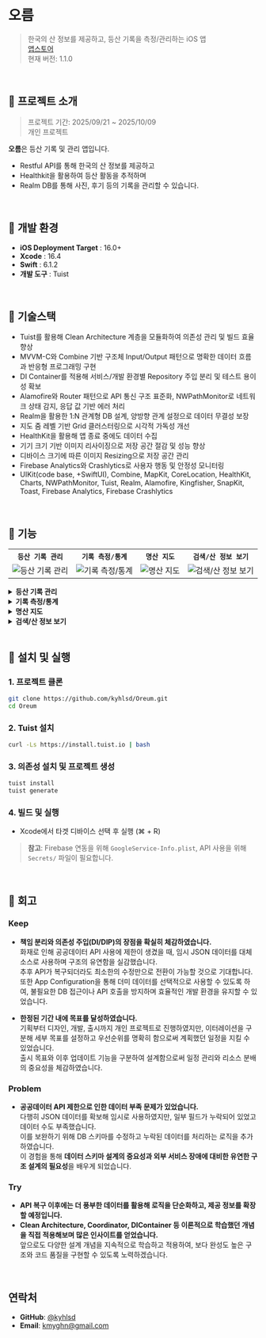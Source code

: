 # 오름
> 한국의 산 정보를 제공하고, 등산 기록을 측정/관리하는 iOS 앱  
> [앱스토어](https://apps.apple.com/kr/app/%EC%98%A4%EB%A6%84-%EB%82%98%EC%9D%98-%EB%93%B1%EC%82%B0-%EA%B8%B0%EB%A1%9D/id6753770017)  
> 현재 버전: 1.1.0  

<br>

## 📌 프로젝트 소개
> 프로젝트 기간: 2025/09/21 ~ 2025/10/09  
> 개인 프로젝트

**오름**은 등산 기록 및 관리 앱입니다.
- Restful API를 통해 한국의 산 정보를 제공하고
- Healthkit을 활용하여 등산 활동을 추적하며
- Realm DB를 통해 사진, 후기 등의 기록을 관리할 수 있습니다.

<br>

## 📌 개발 환경

- **iOS Deployment Target** : 16.0+
- **Xcode** : 16.4
- **Swift** : 6.1.2
- **개발 도구** : Tuist

<br>
  
## 📌 기술스택

- Tuist를 활용해 Clean Architecture 계층을 모듈화하여 의존성 관리 및 빌드 효율 향상
- MVVM-C와 Combine 기반 구조체 Input/Output 패턴으로 명확한 데이터 흐름과 반응형 프로그래밍 구현
- DI Container를 적용해 서비스/개발 환경별 Repository 주입 분리 및 테스트 용이성 확보
- Alamofire와 Router 패턴으로 API 통신 구조 표준화, NWPathMonitor로 네트워크 상태 감지, 응답 값 기반 에러 처리
- Realm을 활용한 1:N 관계형 DB 설계, 양방향 관계 설정으로 데이터 무결성 보장
- 지도 줌 레벨 기반 Grid 클러스터링으로 시각적 가독성 개선
- HealthKit을 활용해 앱 종료 중에도 데이터 수집
- 기기 크기 기반 이미지 리사이징으로 저장 공간 절감 및 성능 향상
- 디바이스 크기에 따른 이미지 Resizing으로 저장 공간 관리
- Firebase Analytics와 Crashlytics로 사용자 행동 및 안정성 모니터링
- UIKit(code base, +SwiftUI), Combine, MapKit, CoreLocation, HealthKit, Charts, NWPathMonitor, Tuist, Realm, Alamofire, Kingfisher, SnapKit, Toast, Firebase Analytics, Firebase Crashlytics

<br>

## 📌 기능
<table align="center">
  <tr>
    <th><code>등산 기록 관리</code></th>
    <th><code>기록 측정/통계</code></th>
    <th><code>명산 지도</code></th>
    <th><code>검색/산 정보 보기</code></th>
  </tr>
  <tr>
    <td><img src="https://github.com/user-attachments/assets/1762f489-375d-4618-bab2-b3ea5321a3e4" alt="등산 기록 관리"></td>
    <td><img src="https://github.com/user-attachments/assets/2f6702ff-343e-436f-ae56-9bd441e7aa29" alt="기록 측정/통계"></td>
    <td><img src="https://github.com/user-attachments/assets/271e8ae8-a1f4-4c54-8095-c8dfd655e045" alt="명산 지도"></td>
    <td><img src="https://github.com/user-attachments/assets/983f0037-04ed-42fe-a890-b89de42ac4ea" alt="검색/산 정보 보기"></td>
  </tr>
</table>

<details>
<summary><b>등산 기록 관리</b></summary>

- Realm DB를 활용하여 등산 기록을 로컬에 저장하고 관리
- 등산 중 촬영한 사진과 후기, 별점과 측정 정보 등을 함께 저장
- 디바이스 크기에 따른 이미지 Resizing으로 저장 공간 관리
- 수정/삭제, 검색/북마크 기능 지원

</details>

<details>
<summary><b>기록 측정/통계</b></summary>

- HealthKit을 활용하여 앱이 실행 중이 아니더라도 걸음 수와 이동 거리 측정
- 실시간으로 등산 진행 상황을 확인
- 운동 시간, 휴식 시간 분석 및 걸음 수, 이동 거리 통계 정보 제공
- Charts를 활용한 시간 별 걸음 수/이동 거리 시각화

</details>

<details>
<summary><b>명산 지도</b></summary>

- MapKit을 사용하여 전국의 명산 위치를 지도에 표시
- 줌 레벨에 따른 Grid 기반 Clustering
- 현재 위치 기반으로 주변 산 탐색
- 지도에서 산을 선택하여 상세 정보 확인 가능

</details>

<details>
<summary><b>검색/산 정보 보기</b></summary>

- 전국 산 정보 검색
- 검색 결과에서 산을 선택하여 상세 페이지로 이동
- Geocoding과 기상청 API를 연결해 날씨 정보 제공
- 산 이름, 위치, 높이 등의 기본 정보 제공
- Realm DB를 통한 최근 검색어 기능 지원

</details>

<br>

## 📌 설치 및 실행

### 1. 프로젝트 클론
```bash
git clone https://github.com/kyhlsd/Oreum.git
cd Oreum
```

### 2. Tuist 설치
```bash
curl -Ls https://install.tuist.io | bash
```

### 3. 의존성 설치 및 프로젝트 생성
```bash
tuist install
tuist generate
```

### 4. 빌드 및 실행
- Xcode에서 타겟 디바이스 선택 후 실행 (⌘ + R)

> **참고**: Firebase 연동을 위해 `GoogleService-Info.plist`, API 사용을 위해 `Secrets/` 파일이 필요합니다.

<br>

## 📌 회고
  
### Keep
- **책임 분리와 의존성 주입(DI/DIP)의 장점을 확실히 체감하였습니다.**  
  화재로 인해 공공데이터 API 사용에 제한이 생겼을 때, 임시 JSON 데이터를 대체 소스로 사용하며 구조의 유연함을 실감했습니다.  
  추후 API가 복구되더라도 최소한의 수정만으로 전환이 가능할 것으로 기대합니다.  
  또한 App Configuration을 통해 더미 데이터를 선택적으로 사용할 수 있도록 하여, 불필요한 DB 접근이나 API 호출을 방지하며 효율적인 개발 환경을 유지할 수 있었습니다.  

- **한정된 기간 내에 목표를 달성하였습니다.**  
  기획부터 디자인, 개발, 출시까지 개인 프로젝트로 진행하였지만, 이터레이션을 구분해 세부 목표를 설정하고 우선순위를 명확히 함으로써 계획했던 일정을 지킬 수 있었습니다.  
  출시 목표와 이후 업데이트 기능을 구분하여 설계함으로써 일정 관리와 리소스 분배의 중요성을 체감하였습니다.



### Problem
- **공공데이터 API 제한으로 인한 데이터 부족 문제가 있었습니다.**  
  다행히 JSON 데이터를 확보해 임시로 사용하였지만, 일부 필드가 누락되어 있었고 데이터 수도 부족했습니다.  
  이를 보완하기 위해 DB 스키마를 수정하고 누락된 데이터를 처리하는 로직을 추가하였습니다.  
  이 경험을 통해 **데이터 스키마 설계의 중요성과 외부 서비스 장애에 대비한 유연한 구조 설계의 필요성**을 배우게 되었습니다.



### Try
- **API 복구 이후에는 더 풍부한 데이터를 활용해 로직을 단순화하고, 제공 정보를 확장할 예정입니다.**  
- **Clean Architecture, Coordinator, DIContainer 등 이론적으로 학습했던 개념을 직접 적용해보며 많은 인사이트를 얻었습니다.**  
  앞으로도 다양한 설계 개념을 지속적으로 학습하고 적용하여, 보다 완성도 높은 구조와 코드 품질을 구현할 수 있도록 노력하겠습니다.

<br>

## 연락처

- **GitHub**: [@kyhlsd](https://github.com/kyhlsd)
- **Email**: kmyghn@gmail.com

